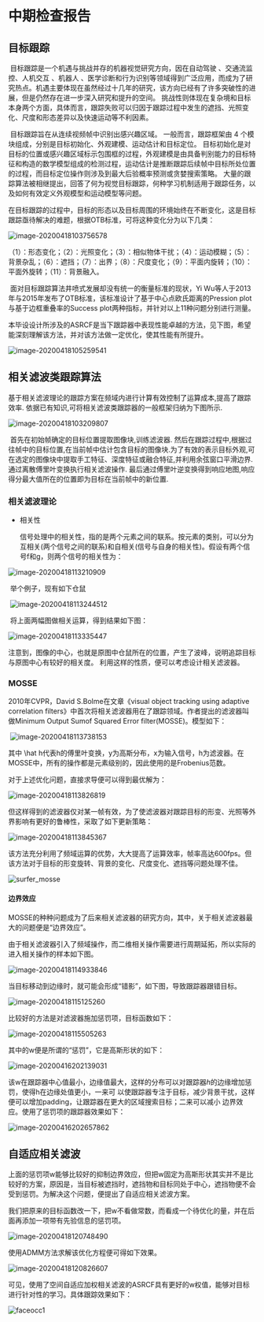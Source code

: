 # 中期检查报告

## 目标跟踪

​		目标跟踪是一个机遇与挑战并存的机器视觉研究方向，因在自动驾驶 、交通流监控、人机交互 、机器人 、医学诊断和行为识别等领域得到广泛应用，而成为了研究热点。机遇主要体现在虽然经过十几年的研究，该方向已经有了许多突破性的进展，但是仍然存在进一步深入研究和提升的空间。 挑战性则体现在复杂境和目标本身两个方面，具体而言，跟踪失败可以归因于跟踪过程中发生的遮挡、光照变化、尺度和形态差异以及快速运动等不利因素。

​		目标跟踪旨在从连续视频帧中识别出感兴趣区域。 一般而言，跟踪框架由 4 个模块组成，分别是目标初始化、外观建模、运动估计和目标定位。 目标初始化是对目标的位置或感兴趣区域标示包围框的过程，外观建模是由具备判别能力的目标特征和构造的数学模型组成的检测过程，运动估计是推断跟踪后续帧中目标所处位置的过程，而目标定位操作则涉及到最大后验概率预测或贪婪搜索策略。 大量的跟踪算法被相继提出，回答了何为视觉目标跟踪，何种学习机制适用于跟踪任务，以及如何有效定义外观模型和运动模型等问题。

​		在目标跟踪的过程中，目标的形态以及目标周围的环境始终在不断变化，这是目标跟踪亟待解决的难题，根据OTB标准，可将这种变化分为以下几类：

![image-20200418103756578](https://github.com/ankh04/ASRCF/blob/master/fig/中期检查/image-20200418103756578.png)

（1）：形态变化；（2）：光照变化；（3）：相似物体干扰；（4）：运动模糊；（5）：背景杂乱；（6）：遮挡；（7）：出界；（8）：尺度变化；（9）：平面内旋转；（10）：平面外旋转；（11）：背景融入。

​		面对目标跟踪算法井喷式发展却没有统一的衡量标准的现状，Yi Wu等人于2013年与2015年发布了OTB标准，该标准设计了基于中心点欧氏距离的Pression plot与基于边框重叠率的Success plot两种指标，并针对以上11种问题分别进行测量。

​		本毕设设计所涉及的ASRCF是当下跟踪器中表现性能卓越的方法，见下图，希望能深刻理解该方法，并对该方法做一定优化，使其性能有所提升。

![image-20200418105259541](https://github.com/ankh04/ASRCF/blob/master/fig/中期检查/image-20200418105259541.png)

## 相关滤波类跟踪算法

​		基于相关滤波理论的跟踪方案在频域内进行计算有效控制了运算成本,提高了跟踪效率. 依据已有知识,可将相关滤波类跟踪器的一般框架归纳为下图所示.

![image-20200418103209807](https://github.com/ankh04/ASRCF/blob/master/fig/中期检查/image-20200418103209807.png)

​		首先在初始帧确定的目标位置提取图像块,训练滤波器. 然后在跟踪过程中,根据过往帧中的目标位置,在当前帧中估计包含目标的图像块.为了有效的表示目标外观,可在选定的图像块中提取手工特征、深度特征或融合特征,并利用余弦窗口平滑边界. 通过离散傅里叶变换执行相关滤波操作. 最后通过傅里叶逆变换得到响应地图,响应得分最大值所在的位置即为目标在当前帧中的新位置.

### 相关滤波理论

* 相关性

  信号处理中的相关性，指的是两个元素之间的联系。按元素的类别，可以分为互相关(两个信号之间的联系)和自相关(信号与自身的相关性)。假设有两个信号f和g，则两个信号的相关性为：

![image-20200418113210909](https://github.com/ankh04/ASRCF/blob/master/fig/中期检查/image-20200418113210909.png)

​	举个例子，现有如下仓鼠

​	![image-20200418113244512](https://github.com/ankh04/ASRCF/blob/master/fig/中期检查/image-20200418113244512.png)

​	将上面两幅图做相关运算，得到结果如下图：

![image-20200418113335447](https://github.com/ankh04/ASRCF/blob/master/fig/中期检查/image-20200418113335447.png)

注意到，图像的中心，也就是原图中仓鼠所在的位置，产生了波峰，说明追踪目标与原图中心有较好的相关度。
利用这样的性质，便可以考虑设计相关滤波器。

### MOSSE

2010年CVPR，David S.Bolme在文章《visual object tracking using adaptive correlation filters》中首次将相关滤波器用在了跟踪领域。作者提出的滤波器叫做Minimum Output Sumof Squared Error filter(MOSSE)。模型如下：

​	![image-20200418113738153](https://github.com/ankh04/ASRCF/blob/master/fig/中期检查/image-20200418113738153.png)

其中 \hat h代表h的傅里叶变换，y为高斯分布，x为输入信号，h为滤波器。在MOSSE中，所有的操作都是元素级别的，因此使用的是Frobenius范数。

对于上述优化问题，直接求导便可以得到最优解为：

![image-20200418113826819](https://github.com/ankh04/ASRCF/blob/master/fig/中期检查/image-20200418113826819.png)

但这样得到的滤波器仅对某一帧有效，为了使滤波器对跟踪目标的形变、光照等外界影响有更好的鲁棒性，采取了如下更新策略：

![image-20200418113845367](https://github.com/ankh04/ASRCF/blob/master/fig/中期检查/image-20200418113845367.png)

该方法充分利用了频域运算的优势，大大提高了运算效率，帧率高达600fps。但该方法对于目标的形变旋转、背景的变化、尺度变化、遮挡等问题处理不佳。

![surfer_mosse](https://github.com/ankh04/ASRCF/blob/master/fig/中期检查/surfer_mosse.gif)

#### 边界效应

MOSSE的种种问题成为了后来相关滤波器的研究方向，其中，关于相关滤波器最大的问题便是“边界效应”。

由于相关滤波器引入了频域操作，而二维相关操作需要进行周期延拓，所以实际的进入相关操作的样本如下图。

![image-20200418114933846](https://github.com/ankh04/ASRCF/blob/master/fig/中期检查/image-20200418114933846.png)

当目标移动到边缘时，就可能会形成“错影”，如下图，导致跟踪器跟错目标。

![image-20200418115125260](https://github.com/ankh04/ASRCF/blob/master/fig/中期检查/image-20200418115125260.png)

比较好的方法是对滤波器施加惩罚项，目标函数如下：

![image-20200418115505263](https://github.com/ankh04/ASRCF/blob/master/fig/中期检查/image-20200418115505263.png)

其中的w便是所谓的“惩罚”，它是高斯形状的如下：

![image-20200416202139031](https://github.com/ankh04/ASRCF/blob/master/fig/中期检查/image-20200416202139031.png)

该w在跟踪器中心值最小，边缘值最大，这样的分布可以对跟踪器$h$的边缘增加惩罚，使得h在边缘处值更小，一来可		以使跟踪器专注于目标，减少背景干扰，这样便可以增加padding，让跟踪器在更大的区域搜索目标；二来可以减小		边界效应。使用了惩罚项的跟踪器效果如下：

![image-20200416202657862](https://github.com/ankh04/ASRCF/blob/master/fig/中期检查/image-20200416202657862.png)

## 自适应相关滤波

上面的惩罚项w能够比较好的抑制边界效应，但把w固定为高斯形状其实并不是比较好的方案，原因是，当目标被遮挡时，遮挡物和目标同处于中心，遮挡物便不会受到惩罚。为解决这个问题，便提出了自适应相关滤波方案。

我们把原来的目标函数改一下，把w不看做常数，而看成一个待优化的量，并在后面再添加一项带有先验信息的惩罚项。

![image-20200418120748490](https://github.com/ankh04/ASRCF/blob/master/fig/中期检查/image-20200418120748490.png)

使用ADMM方法求解该优化方程便可得如下效果。

![image-20200418120826607](https://github.com/ankh04/ASRCF/blob/master/fig/中期检查/image-20200418120826607.png)

可见，使用了空间自适应加权相关滤波的ASRCF具有更好的w权值，能够对目标进行针对性的学习。具体跟踪效果如下：

![faceocc1](https://github.com/ankh04/ASRCF/blob/master/fig/中期检查/faceocc1.gif)